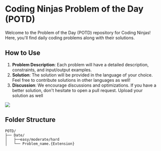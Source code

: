 # Coding Ninjas Problem of the Day (POTD)

Welcome to the Problem of the Day (POTD) repository for Coding Ninjas! Here, you'll find daily coding problems along with their solutions.

## How to Use

1. **Problem Description**: Each problem will have a detailed description, constraints, and input/output examples.
2. **Solution**: The solution will be provided in the language of your choice. Feel free to contribute solutions in other languages as well!
3. **Discussion**: We encourage discussions and optimizations. If you have a better solution, don't hesitate to open a pull request. Upload your solution as well

<img src="https://t.bkit.co/w_66ddf77287aa5.gif" />



## Folder Structure

```plaintext
POTD/
├── Date/
│   ├──easy/moderate/hard
│   └── Problem_name.{Extension}

